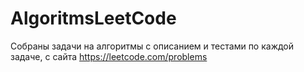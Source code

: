 # AlgoritmsLeetCode
Cобраны задачи на алгоритмы с описанием и тестами по каждой задаче, с сайта https://leetcode.com/problems
